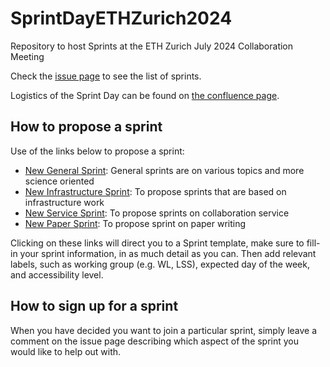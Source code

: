 # SprintDayETHZurich2024
Repository to host Sprints at the ETH Zurich July 2024 Collaboration Meeting

Check the <a href="https://github.com/LSSTDESC/SprintDayETHZurich2024/issues">issue page</a> to see the list of sprints.

Logistics of the Sprint Day can be found on <a href="https://confluence.slac.stanford.edu/display/LSSTDESC/July+2024+DESC+Meeting%3A+Sprint+Day">the confluence page</a>.

## How to propose a sprint

Use of the links below to propose a sprint:
  - <a href="https://github.com/LSSTDESC/SprintDayETHZurich2024/issues/new?assignees=&labels=General+Sprint&template=new-general-sprint.md&title=%5BSPRINT%5D+your+sprint+name+" target="_blank"  >New General Sprint</a>: General sprints are on various topics and more science oriented
  - <a href="https://github.com/LSSTDESC/SprintDayETHZurich2024/issues/new?assignees=&labels=Infrastructure+Sprint&template=new-infrastructure-sprint.md&title=%5BSPRINT%5D+your+sprint+name+" target="_blank" >New Infrastructure Sprint</a>: To propose sprints that are based on infrastructure work
  - <a href="https://github.com/LSSTDESC/SprintDayETHZurich2024/issues/new?assignees=&labels=Service+Sprint%2C+Wednesday&template=new-service-sprint.md&title=%5BSPRINT%5D+your+sprint+name+" target="_blank" >New Service Sprint</a>: To propose sprints on collaboration service
  - <a href="https://github.com/LSSTDESC/SprintDayETHZurich2024/issues/new?assignees=&labels=Paper+Sprint&template=new-paper-sprint.md&title=%5BSPRINT%5D+your+sprint+name+" target="_blank">New Paper Sprint</a>: To propose sprint on paper writing

Clicking on these links will direct you to a Sprint template, make sure to fill-in your sprint information, in as much detail as you can. Then add relevant labels, such as working group (e.g. WL, LSS), expected day of the week, and accessibility level.

## How to sign up for a sprint

When you have decided you want to join a particular sprint, simply leave a comment on the issue page describing which aspect of the sprint you would like to help out with.
